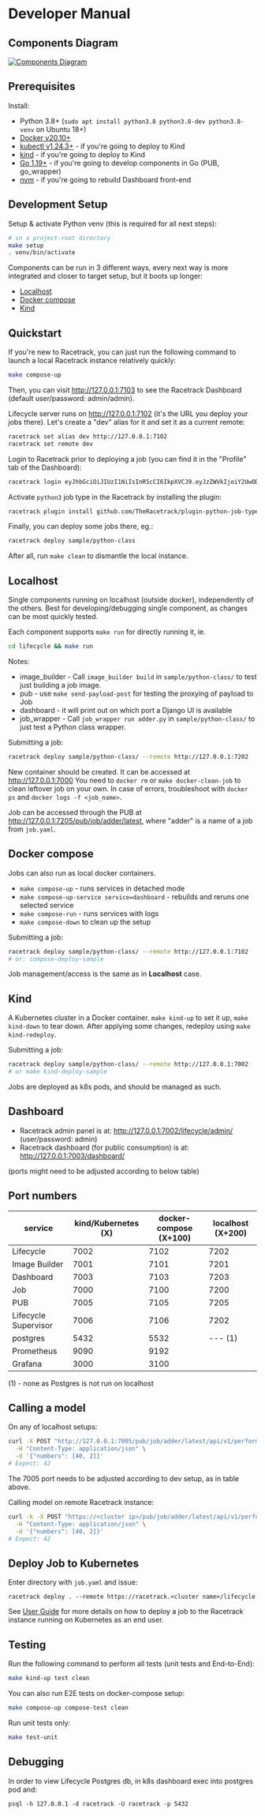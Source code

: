 # Developer Manual

## Components Diagram

[![Components Diagram](../assets/racetrack-components.drawio.png)](../assets/racetrack-components.drawio.png)

## Prerequisites

Install:

- Python 3.8+ (`sudo apt install python3.8 python3.8-dev python3.8-venv` on Ubuntu 18+)
- [Docker v20.10+](https://docs.docker.com/engine/install/ubuntu/)
- [kubectl v1.24.3+](https://kubernetes.io/docs/tasks/tools/#kubectl) - if you're going to deploy to Kind
- [kind](https://kind.sigs.k8s.io/docs/user/quick-start/#installation) - if you're going to deploy to Kind
- [Go 1.19+](https://go.dev/doc/install) - if you're going to develop components in Go (PUB, go_wrapper)
- [nvm](https://github.com/nvm-sh/nvm) - if you're going to rebuild Dashboard front-end

## Development Setup

Setup & activate Python venv (this is required for all next steps):

```bash
# in a project-root directory
make setup
. venv/bin/activate
```

Components can be run in 3 different ways, every next way is more integrated and
closer to target setup, but it boots up longer:

- [Localhost](#localhost)
- [Docker compose](#docker-compose)
- [Kind](#kind)

## Quickstart

If you're new to Racetrack, you can just run the following command to launch a local Racetrack instance relatively quickly:
```bash
make compose-up
```

Then, you can visit http://127.0.0.1:7103 to see the Racetrack Dashboard (default user/password: admin/admin).

Lifecycle server runs on http://127.0.0.1:7102 (it's the URL you deploy your jobs there).
Let's create a "dev" alias for it and set it as a current remote:
```bash
racetrack set alias dev http://127.0.0.1:7102
racetrack set remote dev
```

Login to Racetrack prior to deploying a job (you can find it in the "Profile" tab of the Dashboard):
```bash
racetrack login eyJhbGciOiJIUzI1NiIsInR5cCI6IkpXVCJ9.eyJzZWVkIjoiY2UwODFiMDUtYTRhMC00MTRhLThmNmEtODRjMDIzMTkxNmE2Iiwic3ViamVjdCI6ImFkbWluIiwic3ViamVjdF90eXBlIjoidXNlciIsInNjb3BlcyI6bnVsbH0.xDUcEmR7USck5RId0nwDo_xtZZBD6pUvB2vL6i39DQI
```

Activate `python3` job type in the Racetrack by installing the plugin:
```bash
racetrack plugin install github.com/TheRacetrack/plugin-python-job-type
```

Finally, you can deploy some jobs there, eg.:
```bash
racetrack deploy sample/python-class
```

After all, run `make clean` to dismantle the local instance.

## Localhost

Single components running on localhost (outside docker), independently of the others.
Best for developing/debugging single component, as changes can be most quickly
tested. 

Each component supports `make run` for directly running it, ie.

```bash
cd lifecycle && make run
```

Notes:

- image_builder - Call `image_builder build` in `sample/python-class/` to
   test just building a job image.
- pub - use `make send-payload-post` for testing the proxying of payload to Job
- dashboard - it will print out on which port a Django UI is available
- job_wrapper - Call `job_wrapper run adder.py` in `sample/python-class/`
  to just test a Python class wrapper.

Submitting a job:

```bash
racetrack deploy sample/python-class/ --remote http://127.0.0.1:7202
```

New container should be created. It can be accessed at http://127.0.0.1:7000
You need to `docker rm` or `make docker-clean-job` to clean leftover job on your own.
In case of errors, troubleshoot with `docker ps` and `docker logs -f <job_name>`.

Job can be accessed through the PUB at http://127.0.0.1:7205/pub/job/adder/latest,
where "adder" is a name of a job from `job.yaml`.

## Docker compose

Jobs can also run as local docker containers. 

- `make compose-up` - runs services in detached mode
- `make compose-up-service service=dashboard` - rebuilds and reruns one selected service
- `make compose-run` - runs services with logs 
- `make compose-down` to clean up the setup

Submitting a job:

```bash
racetrack deploy sample/python-class/ --remote http://127.0.0.1:7102
# or: compose-deploy-sample
```

Job management/access is the same as in **Localhost** case.

## Kind

A Kubernetes cluster in a Docker container. `make kind-up` to set it up,
`make kind-down` to tear down. After applying some changes, redeploy using `make kind-redeploy`.

Submitting a job:

```bash
racetrack deploy sample/python-class/ --remote http://127.0.0.1:7002
# or make kind-deploy-sample
```

Jobs are deployed as k8s pods, and should be managed as such.

## Dashboard

- Racetrack admin panel is at: http://127.0.0.1:7002/lifecycle/admin/
  (user/password: admin)
- Racetrack dashboard (for public consumption) is at: http://127.0.0.1:7003/dashboard/
  
(ports might need to be adjusted according to below table)

## Port numbers

| service              | kind/Kubernetes (X) | docker-compose (X+100) | localhost (X+200) |
|----------------------|---------------------|------------------------|-------------------|
| Lifecycle            | 7002                | 7102                   | 7202              |
| Image Builder        | 7001                | 7101                   | 7201              |
| Dashboard            | 7003                | 7103                   | 7203              |
| Job                  | 7000                | 7100                   | 7200              |
| PUB                  | 7005                | 7105                   | 7205              |
| Lifecycle Supervisor | 7006                | 7106                   | 7202              |
| postgres             | 5432                | 5532                   | --- (1)           |
| Prometheus           | 9090                | 9192                   |                   |
| Grafana              | 3000                | 3100                   |                   |

(1) - none as Postgres is not run on localhost

## Calling a model

On any of localhost setups:

```bash
curl -X POST "http://127.0.0.1:7005/pub/job/adder/latest/api/v1/perform" \
  -H "Content-Type: application/json" \
  -d '{"numbers": [40, 2]}'
# Expect: 42
```

The 7005 port needs to be adjusted according to dev setup, as in table above.

Calling model on remote Racetrack instance:

```bash
curl -k -X POST "https://<cluster ip>/pub/job/adder/latest/api/v1/perform" \
  -H "Content-Type: application/json" \
  -d '{"numbers": [40, 2]}'
# Expect: 42
```

## Deploy Job to Kubernetes

Enter directory with `job.yaml` and issue:

```
racetrack deploy . --remote https://racetrack.<cluster name>/lifecycle
```

See [User Guide](../user.md) for more details on how to deploy a job
to the Racetrack instance running on Kubernetes as an end user.

## Testing

Run the following command to perform all tests (unit tests and End-to-End):

```bash
make kind-up test clean
```

You can also run E2E tests on docker-compose setup:

```bash
make compose-up compose-test clean
```

Run unit tests only:

```bash
make test-unit
```

## Debugging

In order to view Lifecycle Postgres db, in k8s dashboard exec into postgres pod and:
```
psql -h 127.0.0.1 -d racetrack -U racetrack -p 5432
```
